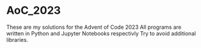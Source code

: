# AoC_2023
These are my solutions for the Advent of Code 2023
All programs are written in Python and Jupyter Notebooks respectivly
Try to avoid additional libraries. 
